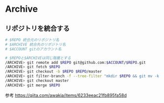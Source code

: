 # Archive

## リポジトリを統合する

```sh
# $REPO 統合元のリポジトリ名
# $ARCHIVE 統合先のリポジトリ名
# $ACCOUNT gitのアカウント名

# $REPOと$ARCHIVEは同じ階層とする
/ARCHIVE> git remote add $REPO git@github.com:$ACCOUNT/$REPO.git
/ARCHIVE> git fetch $REPO
/ARCHIVE> git checkout -b $REPO $REPO/master
/ARCHIVE> git filter-branch -f --tree-filter "mkdir $REPO && git mv -k {,.[\!.],..[\!.]}* $REPO/"
/ARCHIVE> git checkout master
/ARCHIVE> git merge $REPO
```

参考
https://qiita.com/awakia/items/6233eeac21fb895fa58d
